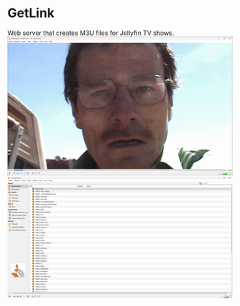 # GetLink
Web server that creates M3U files for Jellyfin TV shows.
![Screenshot of VLC, playing the first episode of Breaking Bad](Image0.png)
![Screenshot of VLC, showing most of the Breaking Bad episodes in a list](Image1.png)
